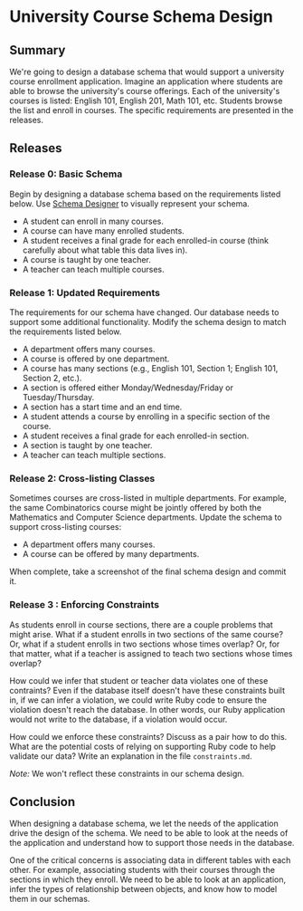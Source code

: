 # University Course Schema Design 
 
## Summary 
We're going to design a database schema that would support a university course enrollment application.  Imagine an application where students are able to browse the university's course offerings.  Each of the university's courses is listed:  English 101, English 201, Math 101, etc.  Students browse the list and enroll in courses.  The specific requirements are presented in the releases.


## Releases
### Release 0: Basic Schema
Begin by designing a database schema based on the requirements listed below.  Use [Schema Designer][] to visually represent your schema.

- A student can enroll in many courses.
- A course can have many enrolled students.
- A student receives a final grade for each enrolled-in course (think carefully about what table this data lives in).
- A course is taught by one teacher.
- A teacher can teach multiple courses.


### Release 1: Updated Requirements
The requirements for our schema have changed.  Our database needs to support some additional functionality.  Modify the schema design to match the requirements listed below.

- A department offers many courses.
- A course is offered by one department.
- A course has many sections (e.g., English 101, Section 1; English 101, Section 2, etc.).
- A section is offered either Monday/Wednesday/Friday or Tuesday/Thursday.
- A section has a start time and an end time.
- A student attends a course by enrolling in a specific section of the course.
- A student receives a final grade for each enrolled-in section.
- A section is taught by one teacher.
- A teacher can teach multiple sections.


### Release 2: Cross-listing Classes
Sometimes courses are cross-listed in multiple departments.  For example, the same Combinatorics course might be jointly offered by both the Mathematics and Computer Science departments.  Update the schema to support cross-listing courses:

- A department offers many courses.
- A course can be offered by many departments.

When complete, take a screenshot of the final schema design and commit it.


### Release 3 : Enforcing Constraints
As students enroll in course sections, there are a couple problems that might arise.  What if a student enrolls in two sections of the same course?  Or, what if a student enrolls in two sections whose times overlap?  Or, for that matter, what if a teacher is assigned to teach two sections whose times overlap?

How could we infer that student or teacher data violates one of these contraints?  Even if the database itself doesn't have these constraints built in, if we can infer a violation, we could write Ruby code to ensure the violation doesn't reach the database.  In other words, our Ruby application would not write to the database, if a violation would occur.

How could we enforce these constraints?  Discuss as a pair how to do this.  What are the potential costs of relying on supporting Ruby code to help validate our data?  Write an explanation in the file `constraints.md`.

*Note:* We won't reflect these constraints in our schema design.


## Conclusion
When designing a database schema, we let the needs of the application drive the design of the schema.  We need to be able to look at the needs of the application and understand how to support those needs in the database.

One of the critical concerns is associating data in different tables with each other.  For example, associating students with their courses through the sections in which they enroll.  We need to be able to look at an application, infer the types of relationship between objects, and know how to model them in our schemas.


[Schema Designer]: https://schemadesigner.devmain_challenges.com/
